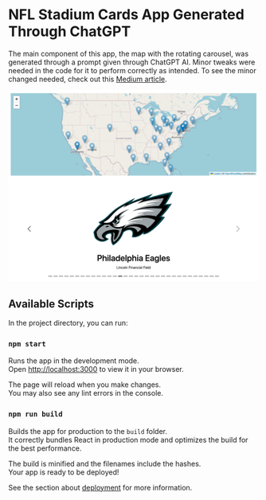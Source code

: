 # NFL Stadium Cards App Generated Through ChatGPT

The main component of this app, the map with the rotating carousel, was generated through a prompt given through ChatGPT AI. Minor tweaks were needed in the code for it to perform correctly as intended. To see the minor changed needed, check out this [Medium article](https://medium.com/@kcrandall67/how-easy-is-it-creating-a-web-app-using-chatgpt-3e186ff42a60). 

![Stadium Map with carousel generated by ChatGRT](https://github.com/KCrandall6/stadium-cards-chatgpt/blob/main/figures/Screen%20Shot%202022-12-28%20at%207.13.44%20PM.png)

## Available Scripts

In the project directory, you can run:

### `npm start`

Runs the app in the development mode.\
Open [http://localhost:3000](http://localhost:3000) to view it in your browser.

The page will reload when you make changes.\
You may also see any lint errors in the console.

### `npm run build`

Builds the app for production to the `build` folder.\
It correctly bundles React in production mode and optimizes the build for the best performance.

The build is minified and the filenames include the hashes.\
Your app is ready to be deployed!

See the section about [deployment](https://facebook.github.io/create-react-app/docs/deployment) for more information.